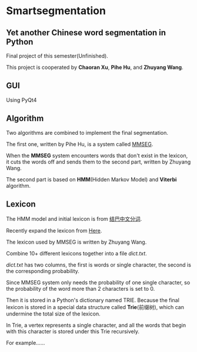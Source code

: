# Smartsegmentation

## Yet another Chinese word segmentation in Python
Final project of this semester(Unfinished).

This project is cooperated by **Chaoran Xu**, **Pihe Hu**, and **Zhuyang Wang**.

## GUI
Using PyQt4

## Algorithm
Two algorithms are combined to implement the final segmentation.

The first one, written by Pihe Hu, is a system called [MMSEG](http://technology.chtsai.org/mmseg/).

When the **MMSEG** system encounters words that don't exist in the lexicon, it cuts the words off and sends them to the
second part, written by Zhuyang Wang. 

The second part is based on **HMM**(Hidden Markov Model) and **Viterbi** algorithm.

## Lexicon
The HMM model and initial lexicon is from [结巴中文分词](https://github.com/fxsjy/jieba).

Recently expand the lexicon from [Here](http://download.csdn.net/detail/logken/3575376).

The lexicon used by MMSEG is written by Zhuyang Wang.

Combine 10+ different lexicons together into a file *dict.txt*.

*dict.txt* has two columns, the first is words or single character, the second is the corresponding probability.

Since MMSEG system only needs the probability of one single character,
so the probability of the word more than 2 characters is set to 0.

Then it is stored in a Python's dictionary named TRIE. Because the final lexicon is stored in a special data structure
called **Trie**(前缀树), which can undermine the total size of the lexicon.

In Trie, a vertex represents a single character, and all the words that begin with this character is stored under this
Trie recursively.

For example......

